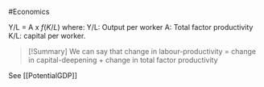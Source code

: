 #Economics 

Y/L = A x $f(K/L)$
	where:
		Y/L: Output per worker
		A: Total factor productivity
		K/L: capital per worker.

>[!Summary]
>We can say that change in labour-productivity = change in capital-deepening + change in total factor productivity


See [[PotentialGDP]]
